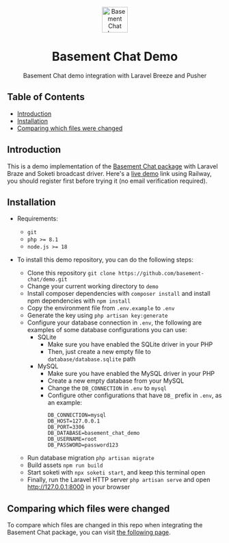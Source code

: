 <div align="center">
  <p><a href="https://github.com/basement-chat/basement-chat"><img src="https://raw.githubusercontent.com/basement-chat/basement-chat/main/assets/basement-chat.svg" alt="Basement Chat Logo" height="60"/></a></p>
  <h1>Basement Chat Demo</h1>
  <p>Basement Chat demo integration with Laravel Breeze and Pusher</p>
</div>

## Table of Contents

- [Introduction](#introduction)
- [Installation](#installation)
- [Comparing which files were changed](#comparing-which-files-were-changed)

## Introduction

This is a demo implementation of the [Basement Chat package](https://github.com/basement-chat/basement-chat/) with Laravel Braze and Soketi broadcast driver. Here's a [live demo](https://basement.up.railway.app/) link using Railway, you should register first before trying it (no email verification required).

## Installation

- Requirements:

  - `git`
  - `php >= 8.1`
  - `node.js >= 18`

- To install this demo repository, you can do the following steps:

  - Clone this repository `git clone https://github.com/basement-chat/demo.git`
  - Change your current working directory to `demo`
  - Install composer dependencies with `composer install` and install npm dependencies with `npm install`
  - Copy the environment file from `.env.example` to `.env`
  - Generate the key using `php artisan key:generate`
  - Configure your database connection in `.env`, the following are examples of some database configurations you can use:
    - SQLite
      - Make sure you have enabled the SQLite driver in your PHP
      - Then, just create a new empty file to `database/database.sqlite` path
    - MySQL
      - Make sure you have enabled the MySQL driver in your PHP
      - Create a new empty database from your MySQL
      - Change the `DB_CONNECTION` in `.env` to `mysql`
      - Configure other configurations that have `DB_` prefix in `.env`, as an example:
        ```
        DB_CONNECTION=mysql
        DB_HOST=127.0.0.1
        DB_PORT=3306
        DB_DATABASE=basement_chat_demo
        DB_USERNAME=root
        DB_PASSWORD=password123
        ```
  - Run database migration `php artisan migrate`
  - Build assets `npm run build`
  - Start soketi with `npx soketi start`, and keep this terminal open
  - Finally, run the Laravel HTTP server `php artisan serve` and open http://127.0.0.1:8000 in your browser

## Comparing which files were changed
To compare which files are changed in this repo when integrating the Basement Chat package, you can visit [the following page](https://github.com/basement-chat/demo/compare/feb0e7fd1aa51b8cd1835bcc8b8e62686f625199..4475c4174e0df6d31119bca39f347b071b9baa61).
